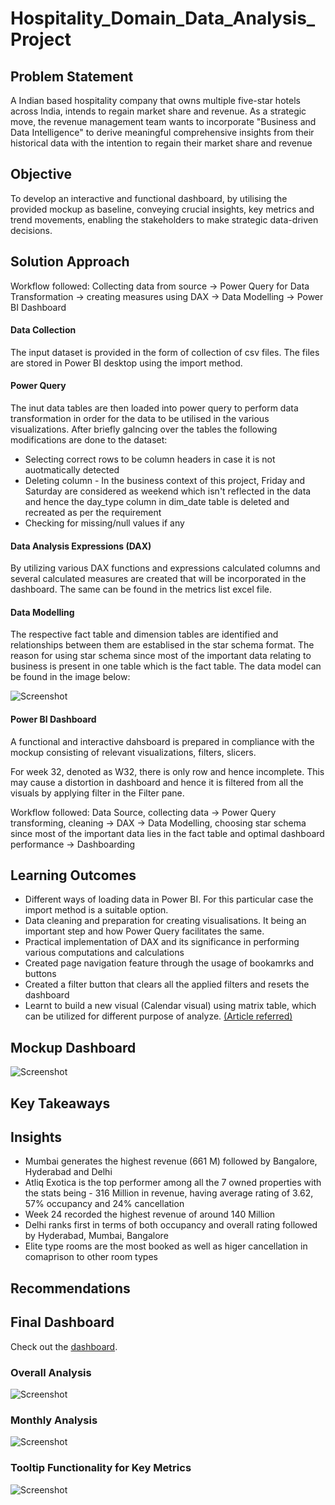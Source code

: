 # Hospitality_Domain_Data_Analysis_Project

## Problem Statement

A Indian based hospitality company that owns multiple five-star hotels across India, intends to regain market share and revenue. As a strategic move, the revenue management team wants to incorporate  "Business and Data Intelligence" to derive meaningful comprehensive insights from their historical data with the intention to regain their market share and revenue

## Objective 
To develop an interactive and functional dashboard, by utilising the provided mockup as baseline, conveying crucial insights, key metrics and trend movements, enabling the stakeholders to make strategic data-driven decisions.

## Solution Approach

Workflow followed: Collecting data from source -> Power Query for Data Transformation -> creating measures using DAX -> Data Modelling -> Power BI Dashboard

#### Data Collection

The input dataset is provided in the form of collection of csv files. The files are stored in Power BI desktop using the import method.

#### Power Query 

The inut data tables are then loaded into power query to perform data transformation in order for the data to be utilised in the various visualizations. After briefly galncing over the tables the following modifications are done to the dataset:
- Selecting correct rows to be column headers in case it is not auotmatically detected
- Deleting column - In the business context of this project, Friday and Saturday are considered as weekend which isn't reflected in the data and hence the day_type column in dim_date table is deleted and recreated as per the requirement
- Checking for missing/null values if any

#### Data Analysis Expressions (DAX)

By utilizing various DAX functions and expressions calculated columns and several calculated measures are created that will be incorporated in the dashboard. The same can be found in the metrics list excel file.

#### Data Modelling 

The respective fact table and dimension tables are identified and relationships between them are establised in the star schema format. The reason for using star schema since most of the important data relating to business is present in one table which is the fact table.
The data model can be found in the image below:

![Screenshot](./resources/data_model.png)

#### Power BI Dashboard

A functional and interactive dahsboard is prepared in compliance with the mockup consisting of relevant visualizations, filters, slicers.

For week 32, denoted as W32, there is only row and hence incomplete. This may cause a distortion in dashboard and hence it is filtered from all the visuals by applying filter in the Filter pane.

Workflow followed: Data Source, collecting data -> Power Query transforming, cleaning -> DAX -> Data Modelling, choosing star schema since most of the important data lies in the fact table and optimal dashboard performance -> Dashboarding

## Learning Outcomes

- Different ways of loading data in Power BI. For this particular case the import method is a suitable option.
- Data cleaning and preparation for creating visualisations. It being an important step and how Power Query facilitates the same.
- Practical implementation of DAX and its significance in performing various computations and calculations
- Created page navigation feature through the usage of bookamrks and buttons
- Created a filter button that clears all the applied filters and resets the dashboard
- Learnt to build a new visual (Calendar visual) using matrix table, which can be utilized for different purpose of analyze. [(Article referred)](https://www.linkedin.com/pulse/calendar-matrix-syed-ahmed-ali/?trackingId=VgyLpo%2BYxVRs8tD03PXcPQ%3D%3D)

## Mockup Dashboard
![Screenshot](./resources/mockup_dashboard.png)

## Key Takeaways

## Insights

- Mumbai generates the highest revenue (661 M) followed by Bangalore, Hyderabad and Delhi
- Atliq Exotica is the top performer among all the 7 owned properties with the stats being - 316 Million in revenue, having average rating of 3.62, 57% occupancy and 24% cancellation
- Week 24 recorded the highest revenue of around 140 Million
- Delhi ranks first in terms of both occupancy and overall rating followed by Hyderabad, Mumbai, Bangalore
- Elite type rooms are the most booked as well as higer cancellation in comaprison to other room types

## Recommendations

## Final Dashboard
Check out the [dashboard](https://project.novypro.com/csK5I9).
### Overall Analysis
![Screenshot](./resources/Dashboard_home.png)
### Monthly Analysis
![Screenshot](./resources/Dashboard_home.png)
### Tooltip Functionality for Key Metrics
![Screenshot](./resources/Dashboard_t.png)
